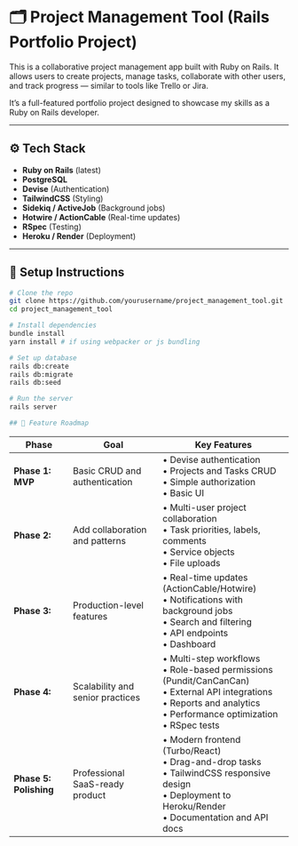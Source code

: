 # 🗂️ Project Management Tool (Rails Portfolio Project)

This is a collaborative project management app built with Ruby on Rails. It allows users to create projects, manage tasks, collaborate with other users, and track progress — similar to tools like Trello or Jira.

It’s a full-featured portfolio project designed to showcase my skills as a Ruby on Rails developer.

---

## ⚙️ Tech Stack

- **Ruby on Rails** (latest)
- **PostgreSQL**
- **Devise** (Authentication)
- **TailwindCSS** (Styling)
- **Sidekiq / ActiveJob** (Background jobs)
- **Hotwire / ActionCable** (Real-time updates)
- **RSpec** (Testing)
- **Heroku / Render** (Deployment)

---

## 🚀 Setup Instructions

```bash
# Clone the repo
git clone https://github.com/yourusername/project_management_tool.git
cd project_management_tool

# Install dependencies
bundle install
yarn install # if using webpacker or js bundling

# Set up database
rails db:create
rails db:migrate
rails db:seed

# Run the server
rails server

## 📍 Feature Roadmap
```

| **Phase**              | **Goal**                              | **Key Features** |
|------------------------|----------------------------------------|------------------|
| **Phase 1: MVP**       | Basic CRUD and authentication         | • Devise authentication<br>• Projects and Tasks CRUD<br>• Simple authorization<br>• Basic UI |
| **Phase 2:** | Add collaboration and patterns       | • Multi-user project collaboration<br>• Task priorities, labels, comments<br>• Service objects<br>• File uploads |
| **Phase 3:**  | Production-level features             | • Real-time updates (ActionCable/Hotwire)<br>• Notifications with background jobs<br>• Search and filtering<br>• API endpoints<br>• Dashboard |
| **Phase 4:** | Scalability and senior practices     | • Multi-step workflows<br>• Role-based permissions (Pundit/CanCanCan)<br>• External API integrations<br>• Reports and analytics<br>• Performance optimization<br>• RSpec tests |
| **Phase 5: Polishing** | Professional SaaS-ready product       | • Modern frontend (Turbo/React)<br>• Drag-and-drop tasks<br>• TailwindCSS responsive design<br>• Deployment to Heroku/Render<br>• Documentation and API docs |
